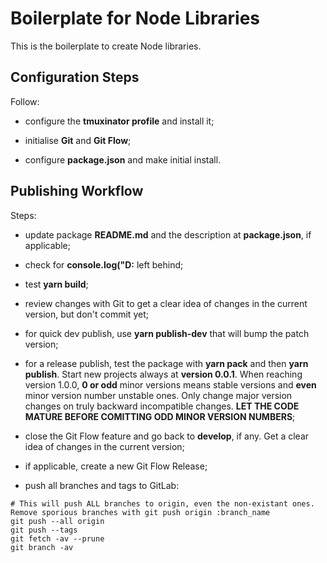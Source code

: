 # Boilerplate for Node Libraries

This is the boilerplate to create Node libraries.


## Configuration Steps

Follow:

- configure the **tmuxinator profile** and install it;

- initialise **Git** and **Git Flow**;

- configure **package.json** and make initial install.


## Publishing Workflow

Steps:

- update package **README.md** and the description at **package.json**, if applicable;

- check for **console.log("D:** left behind;

- test **yarn build**;

- review changes with Git to get a clear idea of changes in the current version, but don't commit yet;

- for quick dev publish, use **yarn publish-dev** that will bump the patch version;

- for a release publish, test the package with **yarn pack** and then **yarn publish**. Start new projects always at **version 0.0.1**. When reaching version 1.0.0, **0 or odd** minor versions means stable versions and **even** minor version number unstable ones. Only change major version changes on truly backward incompatible changes. **LET THE CODE MATURE BEFORE COMITTING ODD MINOR VERSION NUMBERS**;

- close the Git Flow feature and go back to **develop**, if any. Get a clear idea of changes in the current version;

- if applicable, create a new Git Flow Release;

- push all branches and tags to GitLab:

```Shell
# This will push ALL branches to origin, even the non-existant ones. Remove sporious branches with git push origin :branch_name
git push --all origin
git push --tags
git fetch -av --prune
git branch -av
```
